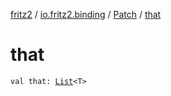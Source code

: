 [fritz2](../../index.md) / [io.fritz2.binding](../index.md) / [Patch](index.md) / [that](./that.md)

# that

`val that: `[`List`](https://kotlinlang.org/api/latest/jvm/stdlib/kotlin.collections/-list/index.html)`<T>`